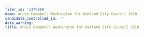 ```yaml
---
filer_id: '1376660'
name: Annie Campbell Washington for Oakland City Council 2018
candidate_controlled_id: ''
data_warning:
title: Annie Campbell Washington for Oakland City Council 2018
---
```

